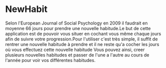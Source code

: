 # NewHabit

Selon l'European Journal of Social Psychology en 2009 il faudrait en moyenne 66 jours pour prendre une nouvelle habitude.Le but de cette application est de pouvoir vous situer en cochant vous même chaque jours afin de suivre votre progression.Pour l'utiliser c'est très simple, il suffit de rentrer une nouvelle habitude à prendre et il ne reste qu'a cocher les jours où vous effectuez cette nouvelle habitude Vous pouvez ainsi, creer plusieurs nouvelles habitudes et passer de l'une a l'autre au cours de l'année pour voir vos différentes habitudes.
